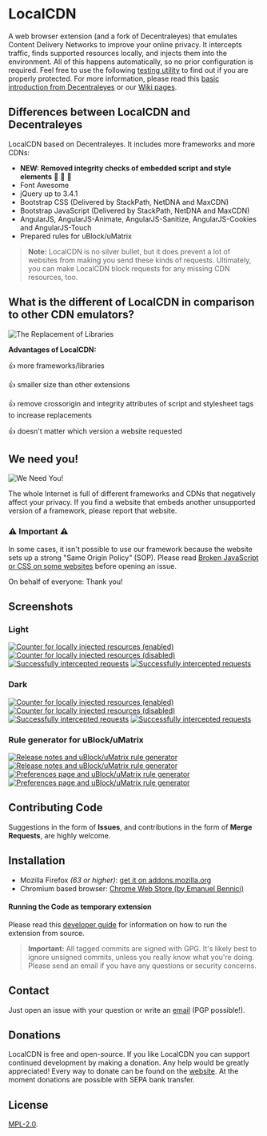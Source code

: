 # LocalCDN
A web browser extension (and a fork of Decentraleyes) that emulates Content Delivery Networks to improve your online privacy. It intercepts traffic, finds supported resources locally, and injects them into the environment. All of this happens automatically, so no prior configuration is required. Feel free to use the following [testing utility](https://localcdn.de/test/) to find out if you are properly protected. For more information, please read this [basic introduction from Decentraleyes](https://git.synz.io/Synzvato/decentraleyes/wikis/Simple-Introduction) or our [Wiki pages](https://codeberg.org/nobody/LocalCDN/wiki).


## Differences between LocalCDN and Decentraleyes

LocalCDN based on Decentraleyes. It includes more frameworks and more CDNs:

* **NEW: Removed integrity checks of embedded script and style elements** :tada: :tada: :tada:
* Font Awesome
* jQuery up to 3.4.1
* Bootstrap CSS (Delivered by StackPath, NetDNA and MaxCDN)
* Bootstrap JavaScript (Delivered by StackPath, NetDNA and MaxCDN)
* AngularJS, AngularJS-Animate, AngularJS-Sanitize, AngularJS-Cookies and AngularJS-Touch
* Prepared rules for uBlock/uMatrix

> **Note:** LocalCDN is no silver bullet, but it does prevent a lot of websites from making you send these kinds of requests. Ultimately, you can make LocalCDN block requests for any missing CDN resources, too.


## What is the different of LocalCDN in comparison to other CDN emulators?

<img src="https://localcdn.de/img/replacement.png" alt="The Replacement of Libraries">

**Advantages of LocalCDN:**

:thumbsup: more frameworks/libraries

:thumbsup: smaller size than other extensions

:thumbsup: remove crossorigin and integrity attributes of script and stylesheet tags to increase replacements

:thumbsup: doesn't matter which version a website requested


## We need you!

![We Need You!](https://localcdn.de/img/we-need-you.png "We Need You!")

The whole Internet is full of different frameworks and CDNs that negatively affect your privacy. If you find a website that embeds another unsupported version of a framework, please report that website.


### :warning: **Important** :warning:

In some cases, it isn't possible to use our framework because the website sets up a strong "Same Origin Policy" (SOP). Please read [Broken JavaScript or CSS on some websites](https://codeberg.org/nobody/LocalCDN/wiki/Broken-JavaScript-or-CSS-on-some-websites) before opening an issue.

On behalf of everyone: Thank you!


## Screenshots

### Light
[![Counter for locally injected resources (enabled)](https://localcdn.de/img/screenshots/screenshot01_light_preview.png)](https://localcdn.de/img/screenshots/screenshot01_light.png) [![Counter for locally injected resources (disabled)](https://localcdn.de/img/screenshots/screenshot02_light_preview.png)](https://localcdn.de/img/screenshots/screenshot02_light.png) [![Successfully intercepted requests](https://localcdn.de/img/screenshots/screenshot03_light_preview.png)](https://localcdn.de/img/screenshots/screenshot03_light.png) [![Successfully intercepted requests](https://localcdn.de/img/screenshots/screenshot04_light_preview.png)](https://localcdn.de/img/screenshots/screenshot04_light.png)

### Dark
[![Counter for locally injected resources (enabled)](https://localcdn.de/img/screenshots/screenshot01_dark_preview.png)](https://localcdn.de/img/screenshots/screenshot01_dark.png) [![Counter for locally injected resources (disabled)](https://localcdn.de/img/screenshots/screenshot02_dark_preview.png)](https://localcdn.de/img/screenshots/screenshot02_dark.png) [![Successfully intercepted requests](https://localcdn.de/img/screenshots/screenshot03_dark_preview.png)](https://localcdn.de/img/screenshots/screenshot03_dark.png) [![Successfully intercepted requests](https://localcdn.de/img/screenshots/screenshot04_dark_preview.png)](https://localcdn.de/img/screenshots/screenshot04_dark.png)

### Rule generator for uBlock/uMatrix
[![Release notes and uBlock/uMatrix rule generator](https://localcdn.de/img/screenshots/screenshot06_preview.png)](https://localcdn.de/img/screenshots/screenshot06.png) [![Release notes and uBlock/uMatrix rule generator](https://localcdn.de/img/screenshots/screenshot07_preview.png)](https://localcdn.de/img/screenshots/screenshot07.png) [![Preferences page and uBlock/uMatrix rule generator](https://localcdn.de/img/screenshots/screenshot08_preview.png)](https://localcdn.de/img/screenshots/screenshot08.png) [![Preferences page and uBlock/uMatrix rule generator](https://localcdn.de/img/screenshots/screenshot09_preview.png)](https://localcdn.de/img/screenshots/screenshot09.png)


## Contributing Code

Suggestions in the form of **Issues**, and contributions in the form of **Merge Requests**, are highly welcome.

## Installation

* Mozilla Firefox *(63 or higher)*: [get it on addons.mozilla.org](https://addons.mozilla.org/en-US/firefox/addon/localcdn-fork-of-decentraleyes/)
* Chromium based browser: [Chrome Web Store (by Emanuel Bennici)](https://chrome.google.com/webstore/detail/localcdn-fork-from-decent/njdfdhgcmkocbgbhcioffdbicglldapd)

#### Running the Code as temporary extension

Please read this [developer guide](https://developer.mozilla.org/en-US/Add-ons/WebExtensions/Your_first_WebExtension#Trying_it_out) for information on how to run the extension from source.

> **Important:** All tagged commits are signed with GPG. It's likely best to ignore unsigned commits, unless you really know what you're doing. Please send an email if you have any questions or security concerns.

## Contact

Just open an issue with your question or write an [email](https://localcdn.de/contact/) (PGP possible!).


## Donations

LocalCDN is free and open-source. If you like LocalCDN you can support continued development by making a donation. Any help would be greatly appreciated! Every way to donate can be found on the [website](https://localcdn.de/donate/). At the moment donations are possible with SEPA bank transfer.

## License

[MPL-2.0](https://www.mozilla.org/MPL/2.0).
